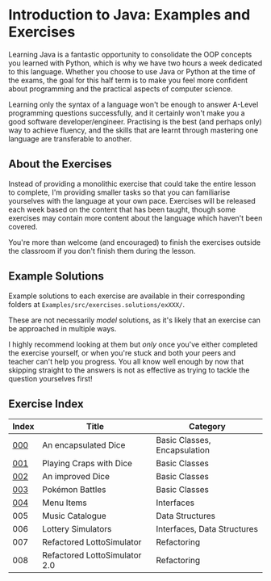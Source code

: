 # Introduction to Java: Examples and Exercises

Learning Java is a fantastic opportunity to consolidate the OOP concepts you learned with Python, which is why we have two hours a week dedicated to this language. Whether you choose to use Java or Python at the time of the exams, the goal for this half term is to make you feel more confident about programming and the practical aspects of computer science.

Learning only the syntax of a language won't be enough to answer A-Level programming questions successfully, and it certainly won't make you a good software developer/engineer. Practising is the best (and perhaps only) way to achieve fluency, and the skills that are learnt through mastering one language are transferable to another. 

## About the Exercises

Instead of providing a monolithic exercise that could take the entire lesson to complete, I'm providing smaller tasks so that you can familiarise yourselves with the language at your own pace. Exercises will be released each week based on the content that has been taught, though some exercises may contain more content about the language which haven't been covered.

You're more than welcome (and encouraged) to finish the exercises outside the classroom if you don't finish them during the lesson.

## Example Solutions

Example solutions to each exercise are available in their corresponding folders at `Examples/src/exercises.solutions/exXXX/`.

These are not necessarily _model_ solutions, as it's likely that an exercise can be approached in multiple ways.

I highly recommend looking at them but _only_ once you've either completed the exercise yourself, or when you're stuck and both your peers and teacher can't help you progress. You all know well enough by now that skipping straight to the answers is not as effective as trying to tackle the question yourselves first!

## Exercise Index

| Index | Title                        | Category                     |
|-------|------------------------------|------------------------------|
| [000](https://github.com/gordonl0811/IntroductionToJava/blob/main/Exercises/000.md)   | An encapsulated Dice         | Basic Classes, Encapsulation |
| [001](https://github.com/gordonl0811/IntroductionToJava/blob/main/Exercises/001.md)   | Playing Craps with Dice      | Basic Classes                |
| [002](https://github.com/gordonl0811/IntroductionToJava/blob/main/Exercises/002.md)   | An improved Dice             | Basic Classes                |
| [003](https://github.com/gordonl0811/IntroductionToJava/blob/main/Exercises/003.md)   | Pokémon Battles              | Basic Classes                |
| [004](https://github.com/gordonl0811/IntroductionToJava/blob/main/Exercises/004.md)   | Menu Items                   | Interfaces                   |
| 005   | Music Catalogue              | Data Structures              |
| 006   | Lottery Simulators           | Interfaces, Data Structures  |
| 007   | Refactored LottoSimulator    | Refactoring                  |
| 008   | Refactored LottoSimulator 2.0| Refactoring                  |
